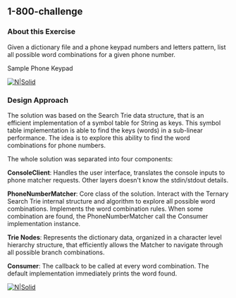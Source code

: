 ## 1-800-challenge

### About this Exercise

Given a dictionary file and a phone keypad numbers and letters pattern, list all possible word combinations for a given phone number.

Sample Phone Keypad

[![N|Solid](https://raw.githubusercontent.com/darciopacifico/1-800-challenge/master/src/main/resources/phoneKeypad.png)]()

### Design Approach

The solution was based on the Search Trie data structure, that is an efficient implementation of a symbol table for String as keys. This symbol table implementation is able to find the keys (words) in a sub-linear performance. The idea is to explore this ability to find the word combinations for phone numbers.

The whole solution was separated into four components:

**ConsoleClient**: Handles the user interface, translates the console inputs to phone matcher requests. Other layers doesn't know the stdin/stdout details.

**PhoneNumberMatcher**: Core class of the solution. Interact with the Ternary Search Trie internal structure and algorithm to explore all possible word combinations. Implements the word combination rules. When some combination are found, the PhoneNumberMatcher call the Consumer implementation instance.

**Trie Nodes**: Represents the dictionary data, organized in a character level hierarchy structure, that efficiently allows the Matcher to navigate through all possible branch combinations.

**Consumer**: The callback to be called at every word combination. The default implementation immediately prints the word found.

[![N|Solid](https://raw.githubusercontent.com/darciopacifico/1-800-challenge/master/src/main/resources/ClassDiagram.png)]()



